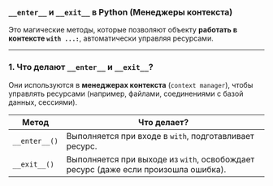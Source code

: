 ### `__enter__` и `__exit__` в Python (Менеджеры контекста)

Это магические методы, которые позволяют объекту **работать в контексте `with ...:`**, автоматически управляя ресурсами.

---

### **1. Что делают `__enter__` и `__exit__`?**

Они используются в **менеджерах контекста** (`context manager`), чтобы управлять ресурсами (например, файлами, соединениями с базой данных, сессиями).

|Метод|Что делает?|
|---|---|
|`__enter__()`|Выполняется при входе в `with`, подготавливает ресурс.|
|`__exit__()`|Выполняется при выходе из `with`, освобождает ресурс (даже если произошла ошибка).|